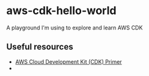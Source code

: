 # aws-cdk-hello-world
 A playground I'm using to explore and learn AWS CDK

 ## Useful resources
- [AWS Cloud Development Kit (CDK) Primer](https://aws.amazon.com/about-aws/whats-new/2021/01/new-digital-course-and-lab-aws-cloud-development-kit-cdk-primer/)
- 
